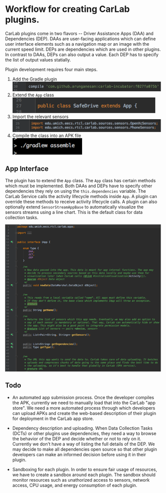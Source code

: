 # Workflow for creating CarLab plugins.

CarLab plugins come in two flavors -- Driver Assistance Apps (DAA) and Dependencies (DEP). DAAs are user-facing applications which can define user interface elements such as a navigation map or an image with the current speed limit. DEPs are dependencies which are used in other plugins. In contrast to DAAs, DEPs can also output a value. Each DEP has to specify the list of output values statially.

Plugin development requires four main steps.
1. Add the Gradle plugin <br />![Gradle](plugin-gradle.png)
2. Extend the `App` class <br />![App](plugin-extend.png)
3. Import the relevant sensors <br />![Import](plugin-sensors.png)
4. Compile the class into an APK file <br />![Comile](plugin-compile.png)


## App Interface
The plugin has to extend the `App` class. The `App` class has certain methods which must be implemented. Both DAAs and DEPs have to specify other dependencies they rely on using the ```this.dependencies``` variable. The CarLab Service calls the activity lifecycle methods inside `App`. A plugin can override these methods to receive activity lifecycle calls. A plugin can also optionally extend `SensorStreamAppBase` to automatically visualize the sensors streams using a line chart. This is the default class for data collection tasks.

![IApp](plugin-iapp.png)

## Todo
* An automated app submission process. Once the developer compiles the APK, currently we need to manually load that into the CarLab "app store". We need a more automated process through which developers can upload APKs and create the web-based description of their plugin for deployment in the CarLab app store.

* Dependency description and uploading. When Data Collection Tasks (DCTs) or other plugins use dependencies, they need a way to browse the behavior of the DEP and decide whether or not to rely on it. Currently we don't have a way of listing the full details of the DEP. We may decide to make all dependencies open source so that other plugin developers can make an informed decision before using it in their plugin.

* Sandboxing for each plugin. In order to ensure fair usage of resources, we have to create a sandbox around each plugin. The sandbox should monitor resources such as unathorized access to sensors, network access, CPU usage, and energy consumption of each plugin.
